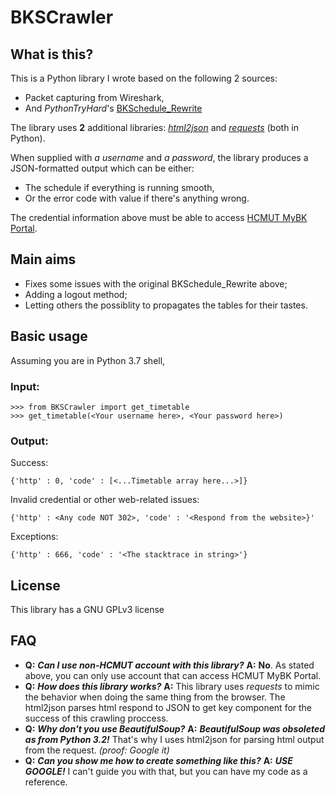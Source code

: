 
# BKSCrawler

## What is this?
 This is a Python library I wrote based on the following 2 sources:
  - Packet capturing from Wireshark,
  - And _PythonTryHard_'s [BKSchedule_Rewrite](https://github.com/PythonTryHard/BKSchedule_Rewrite)

The library uses **2** additional libraries: [_html2json_](http://pypi.org/project/html2json/) and [_requests_](https://pypi.org/project/requests/) (both in Python).

When supplied with _a username_ and _a password_, the library produces a JSON-formatted output which can be either:
- The schedule if everything is running smooth,
- Or the error code with value if there's anything wrong.

The credential information above must be able to access [HCMUT MyBK Portal](https://mybk.hcmut.edu.vn).
 
## Main aims
- Fixes some issues with the original BKSchedule_Rewrite above;
- Adding a logout method;
- Letting others the possiblity to propagates the tables for their tastes.

## Basic usage
Assuming you are in Python 3.7 shell,
### Input:

    >>> from BKSCrawler import get_timetable
    >>> get_timetable(<Your username here>, <Your password here>)

### Output:
Success:

    {'http' : 0, 'code' : [<...Timetable array here...>]}

Invalid credential or other web-related issues:

    {'http' : <Any code NOT 302>, 'code' : '<Respond from the website>}'

Exceptions:

    {'http' : 666, 'code' : '<The stacktrace in string>'}

## License
This library has a GNU GPLv3 license

## FAQ
-	**Q:** **_Can I use non-HCMUT account with this library?_**
**A:** **No**. As stated above, you can only use account that can access HCMUT MyBK Portal.
-	**Q:** **_How does this library works?_**
**A:** This library uses _requests_ to mimic the behavior when doing the same thing from the browser. The html2json parses html respond to JSON to get key component for the success of this crawling proccess.
-	**Q:** **_Why don't you use BeautifulSoup?_**
**A:** **_BeautifulSoup was obsoleted as from Python 3.2!_** That's why I uses html2json for parsing html output from the request. _(proof: Google it)_
-	**Q:** **_Can you show me how to create something like this?_**
**A:** **_USE GOOGLE!_** I can't guide you with that, but you can have my code as a reference.
